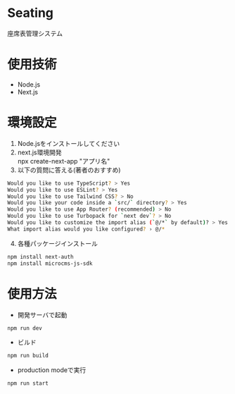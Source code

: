 # Seating
座席表管理システム

# 使用技術
* Node.js
* Next.js

# 環境設定
1. Node.jsをインストールしてください
2. next.js環境開発  
npx create-next-app "アプリ名"
3. 以下の質問に答える(著者のおすすめ)  
```bash
Would you like to use TypeScript? > Yes  
Would you like to use ESLint? > Yes  
Would you like to use Tailwind CSS? > No  
Would you like your code inside a `src/` directory? > Yes  
Would you like to use App Router? (recommended) > No  
Would you like to use Turbopack for `next dev`? > No  
Would you like to customize the import alias (`@/*` by default)? > Yes  
What import alias would you like configured? › @/*
```
4. 各種パッケージインストール
```bash
npm install next-auth
npm install microcms-js-sdk
```

# 使用方法
* 開発サーバで起動
```bash
npm run dev
```
* ビルド
```bash
npm run build
```
* production modeで実行
```bash
npm run start
```